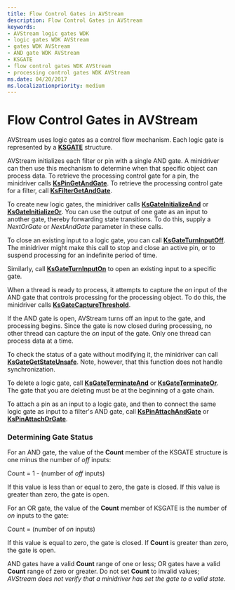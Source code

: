 ```yaml
---
title: Flow Control Gates in AVStream
description: Flow Control Gates in AVStream
keywords:
- AVStream logic gates WDK
- logic gates WDK AVStream
- gates WDK AVStream
- AND gate WDK AVStream
- KSGATE
- flow control gates WDK AVStream
- processing control gates WDK AVStream
ms.date: 04/20/2017
ms.localizationpriority: medium
---
```


# Flow Control Gates in AVStream





AVStream uses logic gates as a control flow mechanism. Each logic gate is represented by a [**KSGATE**](/windows-hardware/drivers/ddi/ks/ns-ks-_ksgate) structure.

AVStream initializes each filter or pin with a single AND gate. A minidriver can then use this mechanism to determine when that specific object can process data. To retrieve the processing control gate for a pin, the minidriver calls [**KsPinGetAndGate**](/windows-hardware/drivers/ddi/ks/nf-ks-kspingetandgate). To retrieve the processing control gate for a filter, call [**KsFilterGetAndGate**](/windows-hardware/drivers/ddi/ks/nf-ks-ksfiltergetandgate).

To create new logic gates, the minidriver calls [**KsGateInitializeAnd**](/windows-hardware/drivers/ddi/ks/nf-ks-ksgateinitializeand) or [**KsGateInitializeOr**](/windows-hardware/drivers/ddi/ks/nf-ks-ksgateinitializeor). You can use the output of one gate as an input to another gate, thereby forwarding state transitions. To do this, supply a *NextOrGate* or *NextAndGate* parameter in these calls.

To close an existing input to a logic gate, you can call [**KsGateTurnInputOff**](/windows-hardware/drivers/ddi/ks/nf-ks-ksgateturninputoff). The minidriver might make this call to stop and close an active pin, or to suspend processing for an indefinite period of time.

Similarly, call [**KsGateTurnInputOn**](/windows-hardware/drivers/ddi/ks/nf-ks-ksgateturninputon) to open an existing input to a specific gate.

When a thread is ready to process, it attempts to capture the *on* input of the AND gate that controls processing for the processing object. To do this, the minidriver calls [**KsGateCaptureThreshold**](/windows-hardware/drivers/ddi/ks/nf-ks-ksgatecapturethreshold).

If the AND gate is open, AVStream turns off an input to the gate, and processing begins. Since the gate is now closed during processing, no other thread can capture the *on* input of the gate. Only one thread can process data at a time.

To check the status of a gate without modifying it, the minidriver can call [**KsGateGetStateUnsafe**](/windows-hardware/drivers/ddi/ks/nf-ks-ksgategetstateunsafe). Note, however, that this function does not handle synchronization.

To delete a logic gate, call [**KsGateTerminateAnd**](/windows-hardware/drivers/ddi/ks/nf-ks-ksgateterminateand) or [**KsGateTerminateOr**](/windows-hardware/drivers/ddi/ks/nf-ks-ksgateterminateor). The gate that you are deleting must be at the beginning of a gate chain.

To attach a pin as an input to a logic gate, and then to connect the same logic gate as input to a filter's AND gate, call [**KsPinAttachAndGate**](/windows-hardware/drivers/ddi/ks/nf-ks-kspinattachandgate) or [**KsPinAttachOrGate**](/windows-hardware/drivers/ddi/ks/nf-ks-kspinattachorgate).

### Determining Gate Status

For an AND gate, the value of the **Count** member of the KSGATE structure is one minus the number of *off* inputs:

Count = 1 - (number of *off* inputs)

If this value is less than or equal to zero, the gate is closed. If this value is greater than zero, the gate is open.

For an OR gate, the value of the **Count** member of KSGATE is the number of *on* inputs to the gate:

Count = (number of *on* inputs)

If this value is equal to zero, the gate is closed. If **Count** is greater than zero, the gate is open.

AND gates have a valid **Count** range of one or less; OR gates have a valid **Count** range of zero or greater. Do not set **Count** to invalid values; *AVStream does not verify that a minidriver has set the gate to a valid state.*

 

